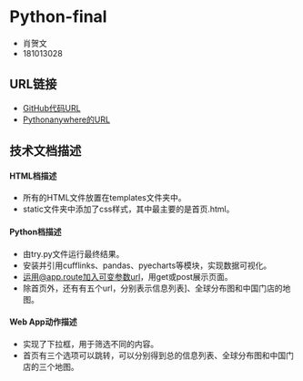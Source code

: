 # Python-final
-	肖贺文
-	181013028

## URL链接
-	[GitHub代码URL](https://github.com/XIAOHewen/Python-final-)
-	[Pythonanywhere的URL](http://XIAOhewenya.pythonanywhere.com)

## 技术文档描述

#### HTML档描述
-	所有的HTML文件放置在templates文件夹中。
-	static文件夹中添加了css样式，其中最主要的是首页.html。

#### Python档描述
-	由try.py文件运行最终结果。
-	安装并引用cufflinks、pandas、pyecharts等模块，实现数据可视化。
-	运用@app.route加入可变参数url，用get或post展示页面。
-	除首页外，还有有五个url，分别表示信息列表]、全球分布图和中国门店的地图。
#### Web App动作描述
-	实现了下拉框，用于筛选不同的内容。
-	首页有三个选项可以跳转，可以分别得到总的信息列表、全球分布图和中国门店的三个地图。
